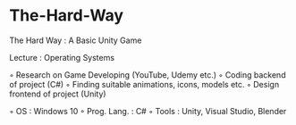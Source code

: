 # The-Hard-Way
The Hard Way : A Basic Unity Game

Lecture : Operating Systems

◦	Research on Game Developing (YouTube, Udemy etc.)
◦	Coding backend of project (C#)
◦	Finding suitable animations, icons, models etc.
◦	Design frontend of project (Unity)

◦	OS : Windows 10
◦	Prog. Lang. : C#
◦	Tools : Unity, Visual Studio, Blender 

